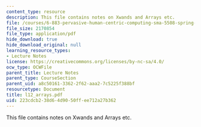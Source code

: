 ```yaml
---
content_type: resource
description: This file contains notes on Xwands and Arrays etc.
file: /courses/6-883-pervasive-human-centric-computing-sma-5508-spring-2006/223cdcb238d64d9050ffee712a27b362_l12_arrays.pdf
file_size: 2170854
file_type: application/pdf
hide_download: true
hide_download_original: null
learning_resource_types:
- Lecture Notes
license: https://creativecommons.org/licenses/by-nc-sa/4.0/
ocw_type: OCWFile
parent_title: Lecture Notes
parent_type: CourseSection
parent_uid: a8c50161-3362-2f62-aaa2-7c5225f388bf
resourcetype: Document
title: l12_arrays.pdf
uid: 223cdcb2-38d6-4d90-50ff-ee712a27b362
---
```

This file contains notes on Xwands and Arrays etc.
